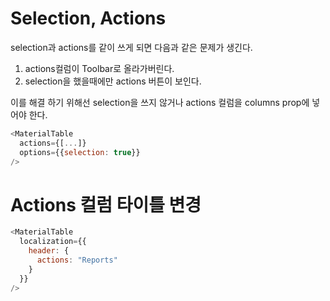 # Selection, Actions
selection과 actions를 같이 쓰게 되면 다음과 같은 문제가 생긴다.
1. actions컬럼이 Toolbar로 올라가버린다.
2. selection을 했을때에만 actions 버튼이 보인다.

이를 해결 하기 위해선 selection을 쓰지 않거나 actions 컬럼을 columns prop에 넣어야 한다.

```javascript
<MaterialTable
  actions={[...]}
  options={{selection: true}}
/>

```

# Actions 컬럼 타이틀 변경
```javascript
<MaterialTable
  localization={{
    header: {
      actions: "Reports"
    }
  }}
/>
```